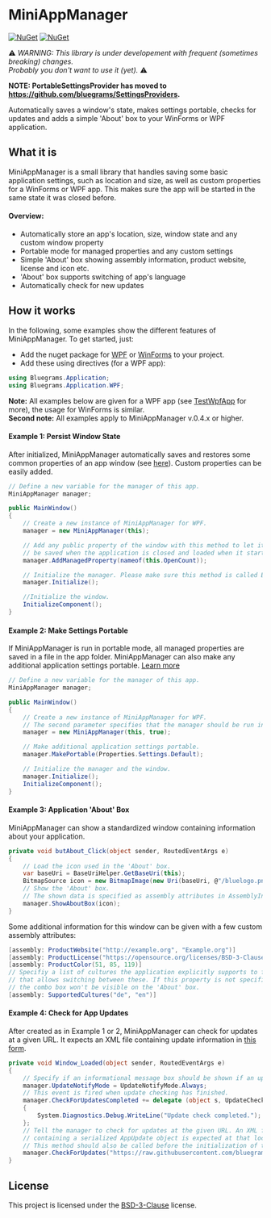 ﻿# MiniAppManager
[![NuGet](https://img.shields.io/nuget/v/MiniAppManager.WPF.svg?label=nuget+for+WPF&colorB=004880)](https://www.nuget.org/packages/MiniAppManager.WPF/)
[![NuGet](https://img.shields.io/nuget/v/MiniAppManager.WinForms.svg?label=nuget+for+WinForms&colorB=004880)](https://www.nuget.org/packages/MiniAppManager.WinForms/)

⚠️ _WARNING: This library is under developement with frequent (sometimes breaking) changes.  
		Probably you don't want to use it (yet)._ ⚠️

**NOTE: PortableSettingsProvider has moved to https://github.com/bluegrams/SettingsProviders.**

Automatically saves a window's state, makes settings portable, checks for updates
and adds a simple 'About' box to your WinForms or WPF application.

## What it is
MiniAppManager is a small library that handles saving some basic application settings, such as location
and size, as well as custom properties for a WinForms or WPF app. This makes sure the app will be started
in the same state it was closed before.

#### Overview:
* Automatically store an app's location, size, window state and any custom window property
* Portable mode for managed properties and any custom settings
* Simple 'About' box showing assembly information, product website, license and icon etc.
* 'About' box supports switching of app's language
* Automatically check for new updates

## How it works
In the following, some examples show the different features of MiniAppManager. To get started, just:
* Add the nuget package for [WPF](https://www.nuget.org/packages/MiniAppManager.WPF) 
	or [WinForms](https://www.nuget.org/packages/MiniAppManager.WinForms/) to your project.
* Add these using directives (for a WPF app):
```csharp
using Bluegrams.Application;
using Bluegrams.Application.WPF;
```
**Note:** All examples below are given for a WPF app (see [TestWpfApp](TestWpfApp/MainWindow.xaml.cs) for more),
the usage for WinForms is similar.  
**Second note:** All examples apply to MiniAppManager v.0.4.x or higher.

#### Example 1: Persist Window State
After initialized, MiniAppManager automatically saves and restores some common properties of an app window 
(see [here](https://github.com/bluegrams/MiniAppManager/wiki/List-of-Managed-Settings)). Custom properties can be easily added.
```csharp
// Define a new variable for the manager of this app.
MiniAppManager manager;

public MainWindow()
{
    // Create a new instance of MiniAppManager for WPF.
    manager = new MiniAppManager(this);

    // Add any public property of the window with this method to let its value
    // be saved when the application is closed and loaded when it starts.
    manager.AddManagedProperty(nameof(this.OpenCount));

    // Initialize the manager. Please make sure this method is called BEFORE the window is initialized.
    manager.Initialize();

    //Initialize the window.
    InitializeComponent();
}
```

#### Example 2: Make Settings Portable
If MiniAppManager is run in portable mode, all managed properties are saved in a file in the app folder.
MiniAppManager can also make any additional application settings portable. 
[Learn more](https://github.com/bluegrams/MiniAppManager/wiki/Portable-Mode)
```csharp
// Define a new variable for the manager of this app.
MiniAppManager manager;

public MainWindow()
{
    // Create a new instance of MiniAppManager for WPF. 
    // The second parameter specifies that the manager should be run in portable mode.
    manager = new MiniAppManager(this, true);

    // Make additional application settings portable.
    manager.MakePortable(Properties.Settings.Default);

    // Initialize the manager and the window.
    manager.Initialize();
    InitializeComponent();
}
```

#### Example 3: Application 'About' Box
MiniAppManager can show a standardized window containing information about your application.
```csharp
private void butAbout_Click(object sender, RoutedEventArgs e)
{
    // Load the icon used in the 'About' box.
    var baseUri = BaseUriHelper.GetBaseUri(this);
    BitmapSource icon = new BitmapImage(new Uri(baseUri, @"/bluelogo.png"));
    // Show the 'About' box.
    // The shown data is specified as assembly attributes in AssemblyInfo.cs.
    manager.ShowAboutBox(icon);
}
```
Some additional information for this window can be given with a few custom assembly attributes:
```csharp
[assembly: ProductWebsite("http://example.org", "Example.org")]
[assembly: ProductLicense("https://opensource.org/licenses/BSD-3-Clause", "BSD-3-Clause License")]
[assembly: ProductColor(51, 85, 119)]
// Specifiy a list of cultures the application explicitly supports to fill a combo box 
// that allows switching between these. If this property is not specified, 
// the combo box won't be visible on the 'About' box.
[assembly: SupportedCultures("de", "en")]
```

#### Example 4: Check for App Updates
After created as in Example 1 or 2, MiniAppManager can check for updates at a given URL. 
It expects an XML file containing update information in [this form](TestWpfApp/AppUpdateExample.xml).
```csharp
private void Window_Loaded(object sender, RoutedEventArgs e)
{
    // Specify if an informational message box should be shown if an update is available.
    manager.UpdateNotifyMode = UpdateNotifyMode.Always;
    // This event is fired when update checking has finished.
    manager.CheckForUpdatesCompleted += delegate (object s, UpdateCheckEventArgs args)
    {
        System.Diagnostics.Debug.WriteLine("Update check completed.");
    };
    // Tell the manager to check for updates at the given URL. An XML file 
    // containing a serialized AppUpdate object is expected at that location.
    // This method should also be called before the initialization of the window.
    manager.CheckForUpdates("https://raw.githubusercontent.com/bluegrams/MiniAppManager/master/TestWpfApp/AppUpdateExample.xml");
}
```

## License
This project is licensed under the [BSD-3-Clause](LICENSE) license.
